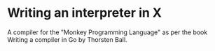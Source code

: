 # Writing an interpreter in X
A compiler for the "Monkey Programming Language" as per the book Writing a compiler in Go by Thorsten Ball.
